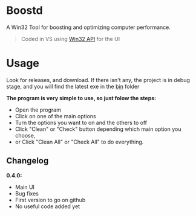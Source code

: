 # Boostd
A Win32 Tool for boosting and optimizing computer performance.

> Coded in VS using [Win32 API](https://learn.microsoft.com/en-us/windows/win32/api/) for the UI

# Usage
Look for releases, and download.
If there isn't any, the project is in debug stage, and you will find the latest exe in the [bin](https://github.com/EfectX/Boostd/tree/main/bin) folder

**The program is very simple to use, so just folow the steps:**
* Open the program
* Click on one of the main options
* Turn the options you want to on and the others to off
* Click "Clean" or "Check" button depending which main option you choose,
* or Click "Clean All" or "Check All" to do everything.


## Changelog
**0.4.0:**
* Main UI
* Bug fixes
* First version to go on github
* No useful code added yet
